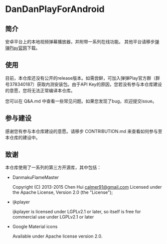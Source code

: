 # DanDanPlayForAndroid

## 简介

安卓平台上的本地视频弹幕播放器，并附带一系列在线功能。
其他平台请移步[弹弹Play官网](http://www.dandanplay.com)下载。

## 使用

目前，本仓库还没有公开的release版本。如需尝鲜，可加入弹弹Play官方群（群号378340187）获取内测安装包。由于API Key的原因，您若没有参与本仓库建设的意愿，您将无法正常编译本仓库。

您可以在 Q&A.md 中查看一些常见问题。如果您发现了bug，欢迎提交issue。

## 参与建设

感谢您有参与本仓库建设的意愿。请移步 CONTRIBUTION.md 来查看如何参与至本仓库的建设中。

## 致谢

本仓库使用了一系列的第三方开源库，其中包括：

- DanmakuFlameMaster

  Copyright (C) 2013-2015 Chen Hui <calmer91@gmail.com>
  Licensed under the Apache License, Version 2.0 (the "License");
  
- ijkplayer

  ijkplayer is licensed under LGPLv2.1 or later, so itself is free for commercial use under LGPLv2.1 or later

- Google Material icons

  Available under Apache license version 2.0.
